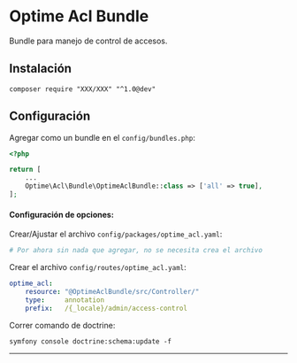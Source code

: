 # Optime Acl Bundle
Bundle para manejo de control de accesos.

## Instalación

```
composer require "XXX/XXX" "^1.0@dev"
```

## Configuración 

Agregar como un bundle en el `config/bundles.php`:

```php
<?php

return [
    ...
    Optime\Acl\Bundle\OptimeAclBundle::class => ['all' => true],
];
```

#### Configuración de opciones:

Crear/Ajustar el archivo `config/packages/optime_acl.yaml`:

```yaml
# Por ahora sin nada que agregar, no se necesita crea el archivo
```

Crear el archivo `config/routes/optime_acl.yaml`:

```yaml
optime_acl:
    resource: "@OptimeAclBundle/src/Controller/"
    type:     annotation
    prefix:   /{_locale}/admin/access-control
```

Correr comando de doctrine:

```
symfony console doctrine:schema:update -f
```

<hr>